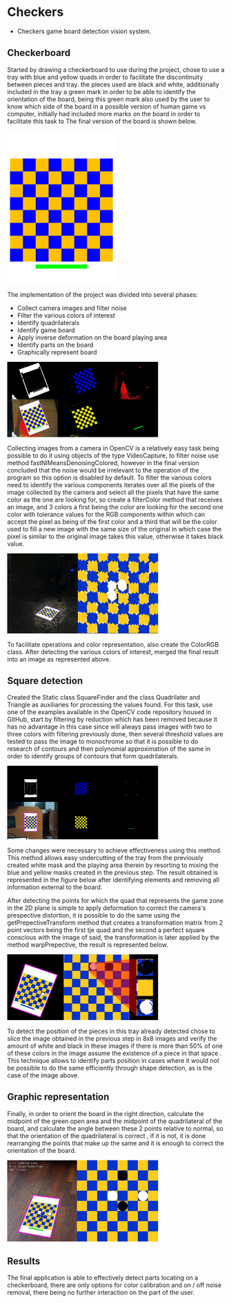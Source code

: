 # Checkers
 - Checkers game board detection vision system.

## Checkerboard

Started by drawing a checkerboard to use during the project, chose to use a tray with blue and yellow quads in order to facilitate the discontinuity between pieces and tray. the pieces used are black and white, additionally included in the tray a green mark in order to be able to identify the orientation of the board, being this green mark also used by the user to know which side of the board in a possible version of human game vs computer, initially had included more marks on the board in order to facilitate this task to The final version of the board is shown below.

<img src="https://raw.githubusercontent.com/tentone/checkers/master/data/board.jpg" width="250">

The implementation of the project was divided into several phases:
 - Collect camera images and filter noise
 - Filter the various colors of interest
 - Identify quadrilaterals
 - Identify game board
 - Apply inverse deformation on the board playing area
 - Identify parts on the board
 - Graphically represent board

<img src="https://raw.githubusercontent.com/tentone/checkers/master/data/color.jpg" width="350">

Collecting images from a camera in OpenCV is a relatively easy task being possible to do it using objects of the type VideoCapture, to filter noise use method fastNlMeansDenoisingColored, however in the final version concluded that the noise would be irrelevant to the operation of the program so this option is disabled by default.
To filter the various colors need to identify the various components iterates over all the pixels of the image collected by the camera and select all the pixels that have the same color as the one are looking for, so create a filterColor method that receives an image, and 3 colors a first being the color are looking for the second one color with tolerance values ​​for the RGB components within which can accept the pixel as being of the first color and a third that will be the color used to fill a new image with the same size of the original in which case the pixel is similar to the original image takes this value, otherwise it takes black value.

<img src="https://raw.githubusercontent.com/tentone/checkers/master/data/distortion.jpg" width="350">

To facilitate operations and color representation, also create the ColorRGB class. After detecting the various colors of interest, merged the final result into an image as represented above.

## Square detection

Created the Static class SquareFinder and the class Quadrilater and Triangle as auxiliaries for processing the values found. For this task, use one of the examples available in the OpenCV code repository housed in GitHub, start by filtering by reduction which has been removed because it has no advantage in this case since will always pass images with two to three colors with filtering previously done, then several threshold values are tested to pass the image to monochrome so that it is possible to do research of contours and then polynomial approximation of the same in order to identify groups of contours that form quadrilaterals.

<img src="https://raw.githubusercontent.com/tentone/checkers/master/data/quads.jpg" width="350">

Some changes were necessary to achieve effectiveness using this method. This method allows easy undercutting of the tray from the previously created white mask and the playing area therein by resorting to mixing the blue and yellow masks created in the previous step. The result obtained is represented in the figure below after identifying elements and removing all information external to the board.

After detecting the points for which the quad that represents the game zone in the 2D plane is simple to apply deformation to correct the camera's prespective distortion, it is possible to do the same using the getPrepectiveTransform method that creates a transformation matrix from 2 point vectors being the first tje quad and the second a perfect square conscious with the image of said, the transformation is later applied by the method warpPrepective, the result is represented below.

<img src="https://raw.githubusercontent.com/tentone/checkers/master/data/pieces.jpg" width="350">

To detect the position of the pieces in this tray already detected chose to slice the image obtained in the previous step in 8x8 images and verify the amount of white and black in these images if there is more than 50% of one of these colors in the image assume the existence of a piece in that space . This technique allows to identify parts position in cases where it would not be possible to do the same efficiently through shape detection, as is the case of the image above.

## Graphic representation

Finally, in order to orient the board in the right direction, calculate the midpoint of the green open area and the midpoint of the quadrilateral of the board, and calculate the angle between these 2 points relative to normal, so that the orientation of the quadrilateral is correct , if it is not, it is done rearranging the points that make up the same and it is enough to correct the orientation of the board.

<img src="https://raw.githubusercontent.com/tentone/checkers/master/data/final.jpg" width="350">

## Results

The final application is able to effectively detect parts locating on a checkerboard, there are only options for color calibration and on / off noise removal, there being no further interaction on the part of the user.